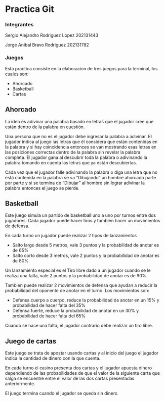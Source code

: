 # Practica Git
### Integrantes
Sergio Alejandro Rodriguez Lopez  202131443

Jorge Anibal Bravo Rodriguez  202131782
### Juegos
Esta practica consiste en la elaboracion de tres juegos para la terminal, los cuales son: 
- Ahorcado
- Basketball
- Cartas

## Ahorcado

La idea es adivinar una palabra basado en letras que el jugador cree que están dentro de la palabra en cuestión.

Una persona que no es el jugador debe ingresar la palabra a adivinar. El jugador indica al juego las letras que él considera que están contenidas en la palabra y si hay coincidencia entonces se van mostrando esas letras en las posiciones correctas dentro de la palabra sin revelar la palabra completa. El jugador gana al descubrir toda la palabra o adivinando la palabra tomando en cuenta las letras que ya están descubiertas.

Cada vez que el jugador falle adivinando la palabra o diga una letra que no está contenida en la palabra se va “Dibujando” un hombre ahorcado parte por parte y si se termina de “Dibujar” al hombre sin lograr adivinar la palabra entonces el juego se pierde.

## Basketball

Este juego simula un partido de basketball uno a uno por turnos entre dos jugadores. Cada jugador puede hacer tiros y también hacer un movimientos de defensa.

En cada turno un jugador puede realizar 2 tipos de lanzamientos
-   Salto largo desde 5 metros, vale 3 puntos y la probabilidad de anotar es de 65%
-   Salto corto desde 3 metros, vale 2 puntos y la probabilidad de anotar es de 80%

Un lanzamiento especial es el Tiro libre dado a un jugador cuando se le realiza una falta, vale 2 puntos y la probabilidad de anotar es de 90%

También puede realizar 2 movimientos de defensa que ayudan a reducir la probabilidad del oponente de anotar en el turno. Los movimientos son:

-   Defensa cuerpo a cuerpo, reduce la probabilidad de anotar en un 15% y probabilidad de hacer falta del 35%
-   Defensa fuerte, reduce la probabilidad de anotar en un 30% y probabilidad de hacer falta del 65%

Cuando se hace una falta, el jugador contrario debe realizar un tiro libre.

## Juego de cartas

Este juego se trata de apostar usando cartas y al inicio del juego el jugador indica la cantidad de dinero con la que cuenta.

En cada turno el casino presenta dos cartas y el jugador apuesta dinero dependiendo de las probabilidades de que el valor de la siguiente carta que salga se encuentre entre el valor de las dos cartas presentadas anteriormente.

El juego termina cuando el jugador se queda sin dinero.

